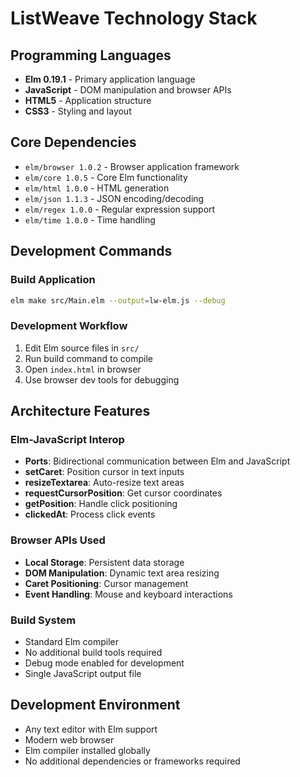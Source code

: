 # ListWeave Technology Stack

## Programming Languages
- **Elm 0.19.1** - Primary application language
- **JavaScript** - DOM manipulation and browser APIs
- **HTML5** - Application structure
- **CSS3** - Styling and layout

## Core Dependencies
- `elm/browser 1.0.2` - Browser application framework
- `elm/core 1.0.5` - Core Elm functionality
- `elm/html 1.0.0` - HTML generation
- `elm/json 1.1.3` - JSON encoding/decoding
- `elm/regex 1.0.0` - Regular expression support
- `elm/time 1.0.0` - Time handling

## Development Commands

### Build Application
```bash
elm make src/Main.elm --output=lw-elm.js --debug
```

### Development Workflow
1. Edit Elm source files in `src/`
2. Run build command to compile
3. Open `index.html` in browser
4. Use browser dev tools for debugging

## Architecture Features

### Elm-JavaScript Interop
- **Ports**: Bidirectional communication between Elm and JavaScript
- **setCaret**: Position cursor in text inputs
- **resizeTextarea**: Auto-resize text areas
- **requestCursorPosition**: Get cursor coordinates
- **getPosition**: Handle click positioning
- **clickedAt**: Process click events

### Browser APIs Used
- **Local Storage**: Persistent data storage
- **DOM Manipulation**: Dynamic text area resizing
- **Caret Positioning**: Cursor management
- **Event Handling**: Mouse and keyboard interactions

### Build System
- Standard Elm compiler
- No additional build tools required
- Debug mode enabled for development
- Single JavaScript output file

## Development Environment
- Any text editor with Elm support
- Modern web browser
- Elm compiler installed globally
- No additional dependencies or frameworks required